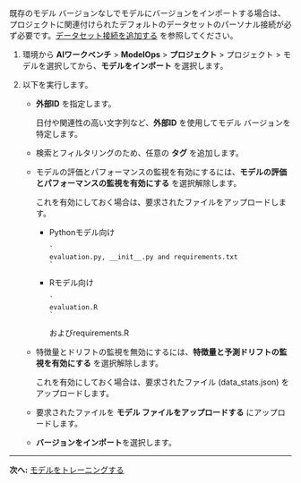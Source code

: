 既存のモデル バージョンなしでモデルにバージョンをインポートする場合は、プロジェクトに関連付けられたデフォルトのデータセットのパーソナル接続が必ず必要です。[データセット接続を追加する](vpe1725389258480.md) を参照してください。

1.  環境から **AIワークベンチ** > **ModelOps** > **プロジェクト** > プロジェクト > モデルを選択してから、**モデルをインポート** を選択します。


1.  以下を実行します。

    -   **外部ID** を指定します。

        日付や関連性の高い文字列など、**外部ID** を使用してモデル バージョンを特定します。


    -   検索とフィルタリングのため、任意の **タグ** を追加します。


    -   モデルの評価とパフォーマンスの監視を有効にするには、**モデルの評価とパフォーマンスの監視を有効にする** を選択解除します。

        これを有効にしておく場合は、要求されたファイルをアップロードします。

        -   Pythonモデル向け

            
                `
                evaluation.py, __init__.py and requirements.txt
                `
              


        -   Rモデル向け

            
                `
                evaluation.R
                `
              およびrequirements.R


    -   特徴量とドリフトの監視を無効にするには、**特徴量と予測ドリフトの監視を有効にする** を選択解除します。

        これを有効にしておく場合は、要求されたファイル (data_stats.json) をアップロードします。


    -   要求されたファイルを **モデル ファイルをアップロードする** にアップロードします。


    -   **バージョンをインポート**を選択します。


---

**次へ:** [モデルをトレーニングする](etl1725408512818.md)

